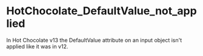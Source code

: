 # HotChocolate_DefaultValue_not_applied
In Hot Chocolate v13 the DefaultValue attribute on an input object isn't applied like it was in v12. 
